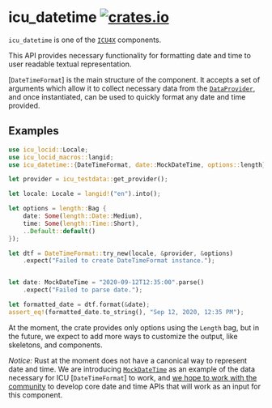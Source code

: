 # icu_datetime [![crates.io](http://meritbadge.herokuapp.com/icu_datetime)](https://crates.io/crates/icu_datetime)

`icu_datetime` is one of the [`ICU4X`] components.

This API provides necessary functionality for formatting date and time to user readable textual representation.

[`DateTimeFormat`] is the main structure of the component. It accepts a set of arguments which
allow it to collect necessary data from the [`DataProvider`], and once instantiated, can be
used to quickly format any date and time provided.

## Examples

```rust
use icu_locid::Locale;
use icu_locid_macros::langid;
use icu_datetime::{DateTimeFormat, date::MockDateTime, options::length};

let provider = icu_testdata::get_provider();

let locale: Locale = langid!("en").into();

let options = length::Bag {
    date: Some(length::Date::Medium),
    time: Some(length::Time::Short),
    ..Default::default()
});

let dtf = DateTimeFormat::try_new(locale, &provider, &options)
    .expect("Failed to create DateTimeFormat instance.");


let date: MockDateTime = "2020-09-12T12:35:00".parse()
    .expect("Failed to parse date.");

let formatted_date = dtf.format(&date);
assert_eq!(formatted_date.to_string(), "Sep 12, 2020, 12:35 PM");
```

At the moment, the crate provides only options using the `Length` bag, but in the future,
we expect to add more ways to customize the output, like skeletons, and components.

*Notice:* Rust at the moment does not have a canonical way to represent date and time. We are introducing
[`MockDateTime`] as an example of the data necessary for ICU [`DateTimeFormat`] to work, and
[we hope to work with the community](https://github.com/unicode-org/icu4x/blob/main/docs/research/date_time.md)
to develop core date and time APIs that will work as an input for this component.

[`DataProvider`]: icu_provider::DataProvider
[`ICU4X`]: ../icu/index.html
[`Style`]: options::style
[`MockDateTime`]: mock::MockDateTime

